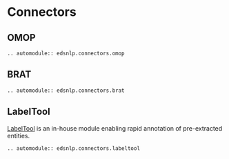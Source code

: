 # Connectors

## OMOP

```{eval-rst}
.. automodule:: edsnlp.connectors.omop
```

## BRAT

```{eval-rst}
.. automodule:: edsnlp.connectors.brat
```

## LabelTool

[LabelTool](https://gitlab.eds.aphp.fr/datasciencetools/labeltool) is an in-house module enabling rapid annotation of pre-extracted entities.

```{eval-rst}
.. automodule:: edsnlp.connectors.labeltool
```
